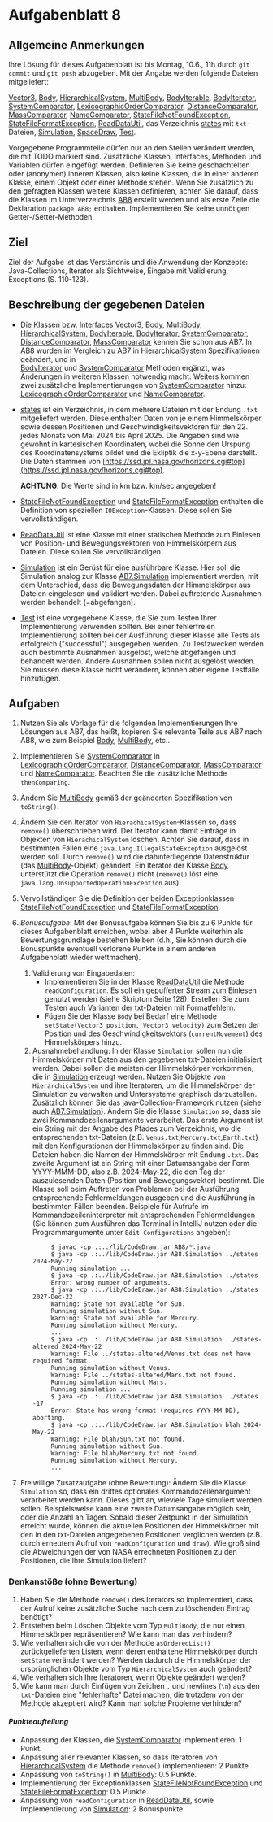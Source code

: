 # Aufgabenblatt 8

## Allgemeine Anmerkungen
Ihre Lösung für dieses Aufgabenblatt ist bis Montag, 10.6., 11h durch `git commit` und `git push` 
abzugeben. Mit der Angabe werden folgende Dateien mitgeliefert:

[Vector3](../src/AB8/Vector3.java),
[Body](../src/AB8/Body.java),
[HierarchicalSystem](../src/AB8/HierarchicalSystem.java),
[MultiBody](../src/AB8/MultiBody.java),
[BodyIterable](../src/AB8/BodyIterable.java),
[BodyIterator](../src/AB8/BodyIterator.java),
[SystemComparator](../src/AB8/SystemComparator.java),
[LexicographicOrderComparator](../src/AB8/LexicographicOrderComparator.java),
[DistanceComparator](../src/AB8/DistanceComparator.java),
[MassComparator](../src/AB8/MassComparator.java),
[NameComparator](../src/AB8/NameComparator.java),
[StateFileNotFoundException](../src/AB8/StateFileNotFoundException.java),
[StateFileFormatException](../src/AB8/StateFileFormatException.java),
[ReadDataUtil](../src/AB8/ReadDataUtil.java),
das Verzeichnis [states](../states) mit `txt`-Dateien,
[Simulation](../src/AB8/Simulation.java),
[SpaceDraw](../src/AB8/SpaceDraw.java),
[Test](../src/AB8/Test.java).

Vorgegebene Programmteile dürfen nur an den Stellen verändert werden, die mit TODO markiert sind.
Zusätzliche Klassen, Interfaces, Methoden und Variablen dürfen eingefügt werden. Definieren Sie
keine geschachtelten oder (anonymen) inneren Klassen, also keine Klassen, die in einer anderen
Klasse, einem Objekt oder einer Methode stehen. Wenn Sie zusätzlich zu den gefragten
Klassen weitere Klassen definieren, achten Sie darauf, dass die Klassen im
Unterverzeichnis [AB8](../src/AB8) erstellt werden und als erste Zeile die Deklaration
`package AB8;` enthalten. Implementieren Sie keine unnötigen Getter-/Setter-Methoden.

## Ziel
Ziel der Aufgabe ist das Verständnis und die Anwendung der Konzepte: Java-Collections, 
Iterator als Sichtweise, Eingabe mit Validierung, Exceptions (S. 110-123).

## Beschreibung der gegebenen Dateien

- Die Klassen bzw. Interfaces [Vector3](../src/AB8/Vector3.java), [Body](../src/AB8/Body.java), 
  [MultiBody](../src/AB8/MultiBody.java), [HierarchicalSystem](../src/AB8/HierarchicalSystem.java),
  [BodyIterable](../src/AB8/BodyIterable.java), [BodyIterator](../src/AB8/BodyIterator.java),
  [SystemComparator](../src/AB8/SystemComparator.java),
  [DistanceComparator](../src/AB8/DistanceComparator.java),
  [MassComparator](../src/AB8/MassComparator.java) kennen Sie schon aus AB7. In AB8 wurden im 
  Vergleich zu AB7 in 
  [HierarchicalSystem](../src/AB8/HierarchicalSystem.java) Spezifikationen geändert, und in  
  [BodyIterator](../src/AB8/BodyIterator.java) und 
  [SystemComparator](../src/AB8/SystemComparator.java) Methoden ergänzt, was Änderungen in weiteren 
  Klassen notwendig macht. Weiters kommen zwei zusätzliche Implementierungen von 
  [SystemComparator](../src/AB8/SystemComparator.java) hinzu:
  [LexicographicOrderComparator](../src/AB8/LexicographicOrderComparator.java) und 
  [NameComparator](../src/AB8/NameComparator.java).
- [states](../states) ist ein Verzeichnis, in dem mehrere Dateien mit der Endung `.txt` 
  mitgeliefert werden. Diese enthalten Daten von je einem Himmelskörper sowie dessen Positionen und
  Geschwindigkeitsvektoren für den 22. jedes Monats von Mai 2024 bis April 2025. Die Angaben sind 
  wie gewohnt in kartesischen Koordinaten, wobei die Sonne den Urspung des Koordinatensystems 
  bildet und die Ekliptik die x-y-Ebene darstellt. Die Daten stammen von 
  [https://ssd.jpl.nasa.gov/horizons.cgi#top](https://ssd.jpl.nasa.gov/horizons.cgi#top). 
   
    **ACHTUNG**: Die Werte sind in km bzw. km/sec angegeben! 
                      
- [StateFileNotFoundException](../src/StateFileNotFoundException.java) und 
  [StateFileFormatException](../src/StateFileFormatException.java) enthalten die Definition
  von speziellen `IOException`-Klassen. Diese sollen Sie vervollständigen.
- [ReadDataUtil](../src/ReadDataUtil.java) ist eine Klasse mit einer statischen Methode zum
  Einlesen von Position- und Bewegungsvektoren von Himmelskörpern aus Dateien. 
  Diese sollen Sie vervollständigen.
- [Simulation](../src/Simulation.java) ist ein Gerüst für eine ausführbare Klasse. Hier soll
  die Simulation analog zur Klasse [AB7.Simulation](../src/AB7/Simulation.java) implementiert 
  werden, mit dem Unterschied, dass die Bewegungsdaten der Himmelskörper aus Dateien eingelesen 
  und validiert werden. Dabei auftretende Ausnahmen werden behandelt (=abgefangen).
- [Test](../src/AB8/Test.java) ist eine vorgegebene Klasse, die Sie zum Testen Ihrer
  Implementierung verwenden sollten. Bei einer fehlerfreien Implementierung sollten bei der
  Ausführung dieser Klasse alle Tests als erfolgreich ("successful") ausgegeben werden.
  Zu Testzwecken werden auch bestimmte Ausnahmen ausgelöst, welche 
  abgefangen und behandelt werden. Andere Ausnahmen sollen nicht ausgelöst werden. Sie müssen diese 
  Klasse nicht verändern, können aber eigene Testfälle hinzufügen.

## Aufgaben
1. Nutzen Sie als Vorlage für die folgenden Implementierungen Ihre Lösungen aus AB7, das 
   heißt, kopieren Sie relevante Teile aus AB7 nach AB8, wie zum Beispiel 
   [Body](../src/AB8/Body.java), [MultiBody](../src/AB8/MultiBody.java), etc..
2. Implementieren Sie [SystemComparator](../src/AB8/SystemComparator.java) in 
   [LexicographicOrderComparator](../src/AB8/LexicographicOrderComparator.java),
   [DistanceComparator](../src/AB8/DistanceComparator.java),
   [MassComparator](../src/AB8/MassComparator.java) und
   [NameComparator](../src/AB8/NameComparator.java). Beachten Sie die zusätzliche Methode 
   `thenComparing`.
3. Ändern Sie [MultiBody](../src/AB8/MultiBody.java) gemäß der geänderten Spezifikation von
   `toString()`.
4. Ändern Sie den Iterator von `HierachicalSystem`-Klassen so, dass `remove()` 
   überschrieben wird. Der Iterator kann damit Einträge in Objekten von `HierachicalSystem` 
   löschen. Achten Sie darauf, dass in bestimmten Fällen eine `java.lang.IllegalStateException` 
   ausgelöst werden soll. 
   Durch `remove()` wird die dahinterliegende Datenstruktur 
   (das [MultiBody](../src/AB8/MultiBody.java)-Objekt) geändert. Ein Iterator der Klasse 
   [Body](../src/AB8/Body.java) unterstützt die Operation `remove()` nicht (`remove()` löst eine 
   `java.lang.UnsupportedOperationException` aus).
5. Vervollständigen Sie die Definition der beiden Exceptionklassen 
   [StateFileNotFoundException](../src/AB8/StateFileNotFoundException.java) und
   [StateFileFormatException](../src/AB8/StateFileFormatException.java).
6. _Bonusaufgabe_:
   Mit der Bonusaufgabe können Sie bis zu 6 Punkte für dieses Aufgabenblatt erreichen, wobei 
   aber 4 Punkte weiterhin als Bewertungsgrundlage bestehen bleiben (d.h., Sie können durch die 
   Bonuspunkte eventuell verlorene Punkte in einem anderen Aufgabenblatt wieder wettmachen).
   1. Validierung von Eingabedaten:
      - Implementieren Sie in der Klasse [ReadDataUtil](../src/AB8/ReadDataUtil.java) die Methode 
      `readConfiguration`. Es soll ein gepufferter Stream zum Einlesen genutzt werden 
      (siehe Skriptum Seite 128). Erstellen Sie zum Testen auch Varianten der txt-Dateien mit 
      Formatfehlern.
      - Fügen Sie der Klasse `Body` bei Bedarf 
      eine Methode `setState(Vector3 position, Vector3 velocity)` zum Setzen der Position 
      und des Geschwindigkeitsvektors (`currentMovement`) des Himmelskörpers hinzu.
   2. Ausnahmebehandlung:
      In der Klasse `Simulation` sollen nun die Himmelskörper mit Daten aus den gegebenen 
      txt-Dateien initialisiert werden. Dabei sollen die meisten der Himmelskörper vorkommen, die in
      [Simulation](../src/AB8/Simulation.java) erzeugt werden. 
      Nutzen Sie Objekte von `HierarchicalSystem` und ihre Iteratoren, um die 
      Himmelskörper der Simulation zu verwalten und Untersysteme graphisch darzustellen. Zusätzlich 
      können Sie das java-Collection-Framework nutzen 
      (siehe auch [AB7.Simulation](../src/AB7/Simulation.java)).
      Ändern Sie die Klasse `Simulation` so, dass sie zwei Kommandozeilenargumente verarbeitet. 
      Das erste Argument ist ein String mit der Angabe des Pfades zum Verzeichnis, wo die 
      entsprechenden txt-Dateien (z.B. `Venus.txt`,`Mercury.txt`,`Earth.txt`) mit den Konfigurationen 
      der Himmelskörper zu finden sind. Die Dateien haben die Namen der Himmelskörper mit Endung 
      `.txt`. Das zweite Argument ist ein String mit einer Datumsangabe der Form YYYY-MMM-DD, also z.B. 
      2024-May-22, die den Tag der auszulesenden Daten (Position und Bewegungsvektor) bestimmt. 
      Die Klasse soll beim Auftreten von Problemen bei der Ausführung entsprechende Fehlermeldungen
      ausgeben und die Ausführung in bestimmten Fällen beenden. Beispiele für Aufrufe im
      Kommandozeileninterpreter mit entsprechenden Fehlermeldungen (Sie können zum Ausführen das 
      Terminal in IntelliJ nutzen oder die Programmargumente unter `Edit Configurations` angeben):
      ```
           $ javac -cp .:../lib/CodeDraw.jar AB8/*.java
           $ java -cp .:../lib/CodeDraw.jar AB8.Simulation ../states 2024-May-22
           Running simulation ...
           $ java -cp .:../lib/CodeDraw.jar AB8.Simulation ../states
           Error: wrong number of arguments.
           $ java -cp .:../lib/CodeDraw.jar AB8.Simulation ../states 2027-Dec-22
           Warning: State not available for Sun.
           Running simulation without Sun.
           Warning: State not available for Mercury.
           Running simulation without Mercury.
           ...
           $ java -cp .:../lib/CodeDraw.jar AB8.Simulation ../states-altered 2024-May-22
           Warning: File ../states-altered/Venus.txt does not have required format. 
           Running simulation without Venus.
           Warning: File ../states-altered/Mars.txt not found. 
           Running simulation without Mars.
           Running simulation ...
           $ java -cp .:../lib/CodeDraw.jar AB8.Simulation ../states -17
           Error: State has wrong format (requires YYYY-MM-DD), aborting. 
           $ java -cp .:../lib/CodeDraw.jar AB8.Simulation blah 2024-May-22
           Warning: File blah/Sun.txt not found. 
           Running simulation without Sun.
           Warning: File blah/Mercury.txt not found. 
           Running simulation without Mercury.
           ...
      ```
   
7. Freiwillige Zusatzaufgabe (ohne Bewertung):
   Ändern Sie die Klasse `Simulation` so, dass ein drittes optionales Kommandozeilenargument
   verarbeitet werden kann. Dieses gibt an, wieviele Tage simuliert werden sollen. Beispielsweise
   kann eine zweite Datumsangabe möglich sein, oder die Anzahl an Tagen. 
   Sobald dieser Zeitpunkt in der Simulation erreicht wurde, können die aktuellen Positionen der
   Himmelskörper mit den in den txt-Dateien angegebenen Positionen verglichen werden (z.B. 
   durch erneutem Aufruf von `readConfiguration` und `draw`). Wie groß sind die Abweichungen 
   der von NASA errechneten Positionen zu den Positionen, die Ihre Simulation liefert?

### Denkanstöße (ohne Bewertung)

1. Haben Sie die Methode `remove()` des Iterators so implementiert, dass der Aufruf keine 
   zusätzliche Suche nach dem zu löschenden Eintrag benötigt?
2. Entstehen beim Löschen Objekte vom Typ `MultiBody`, die nur einen Himmelskörper repräsentieren?
   Wie kann man das verhindern?
3. Wie verhalten sich die von der Methode `asOrderedList()` zurückgelieferten Listen, wenn deren 
   enthaltene Himmelskörper durch `setState` verändert werden? Werden dadurch die Himmelskörper 
   der ursprünglichen Objekte vom Typ `HierarchicalSystem` auch geändert?
4. Wie verhalten sich Ihre Iteratoren, wenn Objekte geändert werden?
5. Wie kann man durch Einfügen von Zeichen `,` und newlines (`\n`) aus den `txt`-Dateien eine 
   "fehlerhafte" Datei machen, die trotzdem von der Methode akzeptiert wird? Kann man solche 
   Probleme verhindern?

#### _Punkteaufteilung_

- Anpassung der Klassen, die [SystemComparator](../src/AB8/SystemComparator.java) implementieren: 
  1 Punkt.
- Anpassung aller relevanter Klassen, so dass Iteratoren von 
  [HierarchicalSystem](../src/AB8/HierarchicalSystem.java) die 
  Methode `remove()` implementieren: 2 Punkte.
- Anpassung von `toString()` in [MultiBody](../src/AB8/MultiBody.java): 0.5 Punkte.
- Implementierung der Exceptionklassen 
  [StateFileNotFoundException](../src/AB8/StateFileNotFoundException.java) und
  [StateFileFormatException](../src/AB8/StateFileFormatException.java): 0.5 Punkte.
- Anpassung von `readConfiguration` in [ReadDataUtil](../src/AB8/ReadDataUtil.java), 
  sowie Implementierung von [Simulation](../src/AB8/Simulation.java): 2 Bonuspunkte.
